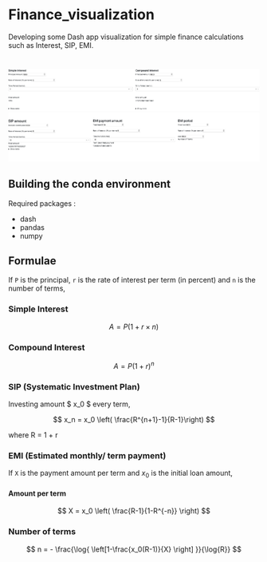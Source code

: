 # Finance_visualization
Developing some Dash app visualization for simple finance calculations such as Interest, SIP, EMI.

# 

![Tool snapshot](https://github.com/vmos1/Code_highlights/blob/main/5_data_visualization_finance/images/snapshot_dashapp.png)

## Building the conda environment 
Required packages : 
- dash
- pandas
- numpy
  
## Formulae
If `P` is the principal, `r` is the rate of interest per term (in percent) and `n` is the number of terms, 
### Simple Interest 
$$ A = P ( 1 + r \times n ) $$

### Compound Interest 
$$ A = P {\left(1 + r \right)}^n $$

### SIP (Systematic Investment Plan) 
Investing amount $ x_0 $ every term,

$$ x_n = x_0 \left( \frac{R^{n+1}-1}{R-1}\right) $$ 

where  R = 1 + r  

### EMI (Estimated monthly/ term payment) 
If `X` is the payment amount per term and $x_0$ is the initial loan amount,

#### Amount per term 
$$ X = x_0 \left( \frac{R-1}{1-R^{-n}} \right) $$ 

### Number of terms 
$$ n =  - \frac{\log{ \left[1-\frac{x_0(R-1)}{X} \right] }}{\log{R}} $$
